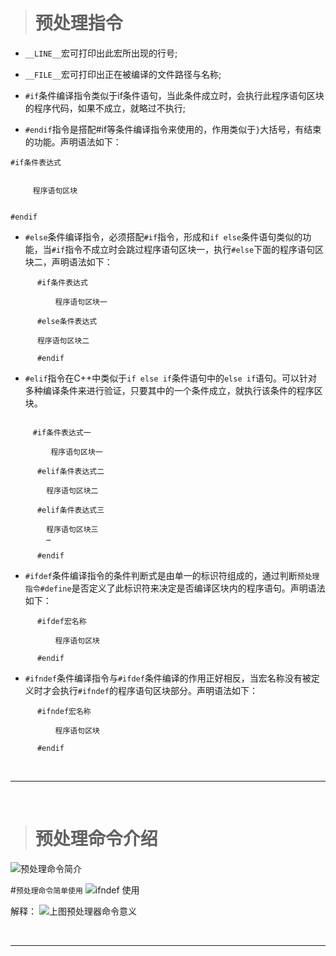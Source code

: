 
># 预处理指令

- `__LINE__`宏可打印出此宏所出现的行号;

- `__FILE__`宏可打印出正在被编译的文件路径与名称;

- `#if`条件编译指令类似于if条件语句，当此条件成立时，会执行此程序语句区块的程序代码，如果不成立，就略过不执行;

- `#endif`指令是搭配#if等条件编译指令来使用的，作用类似于`}`大括号，有结束的功能。声明语法如下：
```
#if条件表达式


￼    程序语句区块￼   


#endif
```

- `#else`条件编译指令，必须搭配`#if`指令，形成和`if else`条件语句类似的功能，当`#if`指令不成立时会跳过程序语句区块一，执行`#else`下面的程序语句区块二，声明语法如下：
```
￼     #if条件表达式

￼         程序语句区块一

￼     #else条件表达式

￼     程序语句区块二

￼     #endif
```



- `#elif`指令在C++中类似于`if else if`条件语句中的`else if`语句。可以针对多种编译条件来进行验证，只要其中的一个条件成立，就执行该条件的程序区块。
```

  	 #if条件表达式一

  ￼      程序语句区块一

￼     #elif条件表达式二

￼     	程序语句区块二

￼     #elif条件表达式三

￼     	程序语句区块三
￼     	…

￼     #endif
```


- `#ifdef`条件编译指令的条件判断式是由单一的标识符组成的，通过判断`预处理指令#define`是否定义了此标识符来决定是否编译区块内的程序语句。声明语法如下：
```
￼     #ifdef宏名称

￼         程序语句区块

￼     #endif
```

- `#ifndef`条件编译指令与`#ifdef`条件编译的作用正好相反，当宏名称没有被定义时才会执行`#ifndef`的程序语句区块部分。声明语法如下：
```
￼     #ifndef宏名称

￼         程序语句区块

￼     #endif
```


<br/>

***
<br/>


># 预处理命令介绍
![预处理命令简介](https://upload-images.jianshu.io/upload_images/2959789-9224fafa64f6a6bb.jpg?imageMogr2/auto-orient/strip%7CimageView2/2/w/1240)


#`预处理命令简单使用`
![ifndef 使用](https://upload-images.jianshu.io/upload_images/2959789-725cfe5398296ca1.jpg?imageMogr2/auto-orient/strip%7CimageView2/2/w/1240)

解释：
![上图预处理器命令意义](https://upload-images.jianshu.io/upload_images/2959789-9e6646d6415016ae.jpg?imageMogr2/auto-orient/strip%7CimageView2/2/w/1240)





<br/>

***
<br/>
